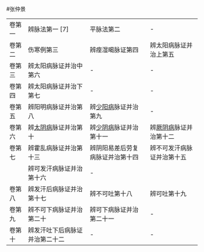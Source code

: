 #张仲景 




|     |                                                                                                  |                                                                                                   |                                                                                                   |
| --- | ------------------------------------------------------------------------------------------------ | ------------------------------------------------------------------------------------------------- | ------------------------------------------------------------------------------------------------- |
| 卷第一 | 辨脉法第一 [7]                                                                                        | 平脉法第二                                                                                             | -                                                                                                 |
| 卷第二 | 伤寒例第三                                                                                            | 辨痓湿暍脉证第四                                                                                          | 辨太阳病脉证并治上第五                                                                                       |
| 卷第三 | 辨太阳病脉证并治中第六                                                                                      | -                                                                                                 | -                                                                                                 |
| 卷第四 | 辨太阳病脉证并治下第七                                                                                      | -                                                                                                 | -                                                                                                 |
| 卷第五 | 辨阳明病脉证并治第八                                                                                       | 辨[少阳病](https://baike.baidu.com/item/%E5%B0%91%E9%98%B3%E7%97%85/0?fromModule=lemma_inlink)脉证并治第九  | -                                                                                                 |
| 卷第六 | 辨[太阴病](https://baike.baidu.com/item/%E5%A4%AA%E9%98%B4%E7%97%85/0?fromModule=lemma_inlink)脉证并治第十 | 辨[少阴病](https://baike.baidu.com/item/%E5%B0%91%E9%98%B4%E7%97%85/0?fromModule=lemma_inlink)脉证并治第十一 | 辨[厥阴病](https://baike.baidu.com/item/%E5%8E%A5%E9%98%B4%E7%97%85/0?fromModule=lemma_inlink)脉证并治第十二 |
| 卷第七 | 辨霍乱病脉证并治第十三                                                                                      | 辨阴阳易差后劳复病脉证并治第十四                                                                                  | 辨不可发汗病脉证并治第十五                                                                                     |
|     | 辨可发汗病脉证并治第十六                                                                                     | -                                                                                                 |                                                                                                   |
| 卷第八 | 辨发汗后病脉证并治第十七                                                                                     | 辨不可吐第十八                                                                                           | 辨可吐第十九                                                                                            |
| 卷第九 | 辨不可下病脉证并治第二十                                                                                     | 辨可下病脉证并治第二十一                                                                                      | -                                                                                                 |
| 卷第十 | 辨发汗吐下后病脉证并治第二十二                                                                                  | -                                                                                                 | -                                                                                                 |
